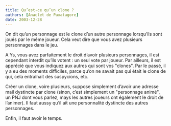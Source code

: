 ```yaml
---
title: Qu’est-ce qu’un clone ?
authors: [Anaclet de Paxatagore]
date: 2003-12-28
---
```


On dit qu’un personnage est le clone d’un autre personnage lorsqu’ils sont joués par le même joueur. Cela veut dire que vous avez plusieurs personnages dans le jeu.

A Ys, vous avez parfaitement le droit d’avoir plusieurs personnages, il est cependant interdit qu’ils votent : un seul vote par joueur. Par ailleurs, il est apprécié que vous indiquez aux autres qui sont vos "clones". Par le passé, il y a eu des moments difficiles, parce qu’on ne savait pas qui était le clone de qui, cela entraînait des suspycions, etc.

Créer un clone, voire plusieurs, suppose simplement d’avoir une adresse mail dystincte par clone (sinon, c’est simplement un "personnage animé", un PNJ dont vous parlez, mays les autres joueurs ont également le droit de l’animer). Il faut aussy qu’il ait une personnalité dystincte des autres personnages. 

Enfin, il faut avoir le temps.